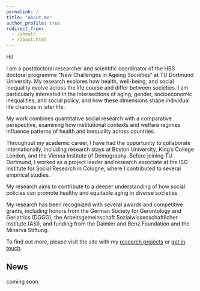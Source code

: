 ```yaml
---
permalink: /
title: "About me"
author_profile: true
redirect_from: 
  - /about/
  - /about.html
---
```


Hi!

I am a postdoctoral researcher and scientific coordinator of the HBS doctoral programme “New Challenges in Ageing Societies” at TU Dortmund University. My research explores how health, well-being, and social inequality evolve across the life course and differ between societies. I am particularly interested in the intersections of aging, gender, socioeconomic inequalities, and social policy, and how these dimensions shape individual life chances in later life.

My work combines quantitative social research with a comparative perspective, examining how institutional contexts and welfare regimes influence patterns of health and inequality across countries.

Throughout my academic career, I have had the opportunity to collaborate internationally, including research stays at Boston University, King’s College London, and the Vienna Institute of Demography. Before joining TU Dortmund, I worked as a project leader and research associate at the ISG Institute for Social Research in Cologne, where I contributed to several empirical studies.

My research aims to contribute to a deeper understanding of how social policies can promote healthy and equitable aging in diverse societies.

My research has been recognized with several awards and competitive grants, including honors from the German Society for Gerontology and Geriatrics (DGGG), the Arbeitsgemeinschaft Sozialwissenschaftlicher Institute (ASI), and funding from the Daimler and Benz Foundation and the Minerva Stiftung.

To find out more, please visit the site with my [research projects](https://denniswarzecha.github.io/research/) or [get in touch](mailto:alina.schmitz@tu-dortmund.de).

## News

coming soon
